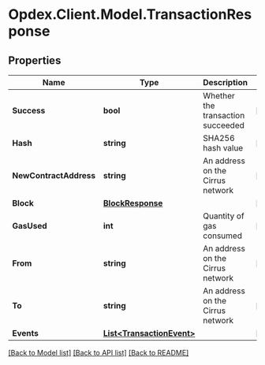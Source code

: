 # Opdex.Client.Model.TransactionResponse

## Properties

Name | Type | Description | Notes
------------ | ------------- | ------------- | -------------
**Success** | **bool** | Whether the transaction succeeded | [optional] 
**Hash** | **string** | SHA256 hash value | [optional] 
**NewContractAddress** | **string** | An address on the Cirrus network | [optional] 
**Block** | [**BlockResponse**](BlockResponse.md) |  | [optional] 
**GasUsed** | **int** | Quantity of gas consumed | [optional] 
**From** | **string** | An address on the Cirrus network | [optional] 
**To** | **string** | An address on the Cirrus network | [optional] 
**Events** | [**List&lt;TransactionEvent&gt;**](TransactionEvent.md) |  | [optional] 

[[Back to Model list]](../README.md#documentation-for-models) [[Back to API list]](../README.md#documentation-for-api-endpoints) [[Back to README]](../README.md)


